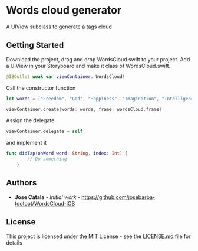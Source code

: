 # Words cloud generator

A UIView subclass to generate a tags cloud

## Getting Started

Download the project, drag and drop WordsCloud.swift to your project.
Add a UIView in your Storyboard and make it class of WordsCloud.swift.
```swift
@IBOutlet weak var viewContainer: WordsCloud!
```

Call the constructor function
```swift
let words = ["Freedom", "God", "Happiness", "Imagination", "Intelligence", "Other"]

viewContainer.create(words: words, frame: wordsCloud.frame)
```

Assign the delegate
```swift
viewContainer.delegate = self
```

and implement it
```swift
func didTap(onWord word: String, index: Int) {
        // Do something
    }
```


## Authors

* **Jose Catala** - *Initial work* - https://github.com/josebarba-tootoot/WordsCloud-iOS


## License

This project is licensed under the MIT License - see the [LICENSE.md](LICENSE.md) file for details

